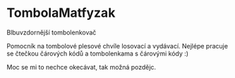 # TombolaMatfyzak
Blbuvzdornější tombolenkovač

Pomocník na tombolové plesové chvíle losovací a vydávací.
Nejlépe pracuje se čtečkou čárových kódů a tombolenkama s čárovými kódy :)

Moc se mi to nechce okecávat, tak možná pozdějc.
